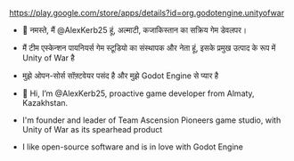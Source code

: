 https://play.google.com/store/apps/details?id=org.godotengine.unityofwar
- 👋 नमस्ते, मैं @AlexKerb25 हूं, अल्माटी, कजाकिस्तान का सक्रिय गेम डेवलपर।
 - मैं टीम एस्केन्शन पायनियर्स गेम स्टूडियो का संस्थापक और नेता हूं, इसके प्रमुख उत्पाद के रूप में Unity of War है
 - मुझे ओपन-सोर्स सॉफ़्टवेयर पसंद है और मुझे Godot Engine से प्यार है

- 👋 Hi, I’m @AlexKerb25, proactive game developer from Almaty, Kazakhstan. 
- I'm founder and leader of Team Ascension Pioneers game studio, with Unity of War as its spearhead product
- I like open-source software and is in love with Godot Engine

<!---
AlexKerb25/AlexKerb25 is a ✨ special ✨ repository because its `README.md` (this file) appears on your GitHub profile.
You can click the Preview link to take a look at your changes.
--->
